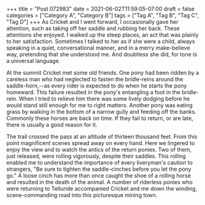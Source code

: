 +++
title = "Post 072983"
date = 2021-06-02T11:59:05-07:00
draft = false
categories = ["Category A", "Category B"]
tags = ["Tag A", "Tag B", "Tag C", "Tag D"]
+++
As Cricket and I went forward, I occasionally gave her attention, such as taking off her saddle and rubbing her back. These attentions she enjoyed. I walked up the steep places, an act that was plainly to her satisfaction. Sometimes I talked to her as if she were a child, always speaking in a quiet, conversational manner, and in a merry make-believe way, pretending that she understood me. And doubtless she did, for tone is a universal language.

At the summit Cricket met some old friends. One pony had been ridden by a careless man who had neglected to fasten the bridle-reins around the saddle-horn,--as every rider is expected to do when he starts the pony homeward. This failure resulted in the pony's entangling a foot in the bridle-rein. When I tried to relieve him there was some lively dodging before he would stand still enough for me to right matters. Another pony was eating grass by walking in the bottom of a narrow gully and feeding off the banks. Commonly these horses are back on time. If they fail to return, or are late, there is usually a good reason for it.

The trail crossed the pass at an altitude of thirteen thousand feet. From this point magnificent scenes spread away on every hand. Here we lingered to enjoy the view and to watch the antics of the return ponies. Two of them, just released, were rolling vigorously, despite their saddles. This rolling enabled me to understand the importance of every liveryman's caution to strangers, "Be sure to tighten the saddle-cinches before you let the pony go." A loose cinch has more than once caught the shoe of a rolling horse and resulted in the death of the animal. A number of riderless ponies who were returning to Telluride accompanied Cricket and me down the winding, scene-commanding road into this picturesque mining town.
